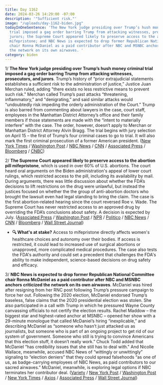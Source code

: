 ```yaml
---
title: Day 1162
date: 2024-03-26 14:29:00 -07:00
description: '"Sufficient risk."'
image: "/uploads/day-1162-biden.jpg"
todayInOneSentence: 'The New York judge presiding over Trump’s hush money criminal
  trial imposed a gag order barring Trump from attacking witnesses, prosecutors, and
  jurors; the Supreme Court appeared likely to preserve access to the abortion pill
  mifepristone; and NBC News is expected to drop former Republican National Committee
  chair Ronna McDaniel as a paid contributor after NBC and MSNBC anchors criticized
  the network on its own airwaves. '
category: biden
---
```



1/ **The New York judge presiding over Trump’s hush money criminal trial imposed a gag order barring Trump from attacking witnesses, prosecutors, and jurors**. Trump’s history of “prior extrajudicial statements establishes a sufficient risk to the administration of justice,” Justice Juan Merchan ruled, adding "there exists no less restrictive means to prevent such risk." Merchan called Trump’s past attacks “threatening, inflammatory," and "denigrating,” and said similar attacks would “undoubtedly risk impeding the orderly administration of the Court.” Trump is also barred from commenting about lawyers in the case, court staff, employees in the Manhattan District Attorney’s office and their family members if those statements are made with the “intent to materially interfere” with the case. The order, however, doesn’t apply to Merchan or Manhattan District Attorney Alvin Bragg. The trial begins with jury selection on April 15 – the first of Trump’s four criminal cases to go to trial. It will also mark the first criminal prosecution of a former American president. ([New York Times](https://www.nytimes.com/2024/03/26/nyregion/trump-trial-gag-order.html) / [Washington Post](https://www.washingtonpost.com/national-security/2024/03/26/trump-gag-order-hush-money-trial/) / [NBC News](https://www.nbcnews.com/politics/donald-trump/judge-hush-money-case-hits-trump-partial-gag-order-rcna145170) / [CNN](https://www.cnn.com/2024/03/26/politics/trump-hush-money-trial-gag-order/index.html) / [Associated Press](https://apnews.com/article/trump-gag-order-hush-money-new-york-68317dee722581bfbde51c305788b614) / [Bloomberg](https://www.bloomberg.com/news/articles/2024-03-26/trump-judge-imposes-gag-order-in-new-york-hush-money-trial?srnd=homepage-americas&sref=MIBMEEoj) / [CNBC](https://www.cnbc.com/2024/03/26/trump-hit-with-gag-order-in-new-york-hush-money-case-after-slamming-judge.html))

2/ **The Supreme Court appeared likely to preserve access to the abortion pill mifepristone**, which is used in over 60% of U.S. abortions. The court heard oral arguments on the Biden administration's appeal of lower court rulings, which restricted access to the pill, including its availability by mail. During arguments, there was little discussion about whether the FDA’s decisions to lift restrictions on the drug were unlawful, but instead the justices focused on whether the the group of anti-abortion doctors who brought the lawsuit even had legal standing to bring the claim. The case is the first abortion-related hearing since the court reversed Roe v. Wade. The Supreme Court has never restricted access to an approved drug by overriding the FDA’s conclusions about safety. A decision is expected by July. ([Associated Press](https://apnews.com/article/supreme-court-abortion-mifepristone-telemedicine-4406d53e8af90f6a523264f535f5adf8) / [Washington Post](https://www.washingtonpost.com/politics/2024/03/26/supreme-court-abortion-pill-mifepristone/) / [NPR](https://www.npr.org/2024/03/26/1240915498/supreme-court-abortion-pill) / [Politico](https://www.politico.com/news/2024/03/26/scotus-restrict-abortion-pill-mifepristone-00149039) / [NBC News](https://www.nbcnews.com/politics/supreme-court/supreme-court-weighs-challenge-abortion-pills-widespread-availability-rcna144903) / [CNN](https://www.cnn.com/2024/03/26/politics/takeaways-from-the-supreme-court-arguments-over-the-abortion-drug-mifepristone/index.html) / [Bloomberg](https://www.bloomberg.com/news/articles/2024-03-26/supreme-court-suggests-it-will-back-access-to-abortion-pill?srnd=homepage-americas&sref=MIBMEEoj) / [Wall Street Journal](https://www.wsj.com/us-news/law/supreme-court-arguments-abortion-pill-mifepristone-c31de31a?mod=hp_lead_pos1))

* **🔍 What's at stake?** Access to mifepristone directly affects women's healthcare choices and autonomy over their bodies. If access is restricted, it could lead to increased use of surgical abortions or unapproved, more complicated medical procedures. The case also tests the FDA's authority and could set a precedent that challenges the FDA's ability to make independent, science-based decisions on drug safety and efficacy.
 
3/ **NBC News is expected to drop former Republican National Committee chair Ronna McDaniel as a paid contributor after NBC and MSNBC anchors criticized the network on its own airwaves**. McDaniel was hired after resigning from her RNC post following Trump’s pressure campaign to force her out. Following the 2020 election, McDaniel endorsed Trump’s baseless, false claims that the 2020 presidential election was stolen. She also participated in a call with Trump in which he pressured Wayne County canvassing officials to not certify the election results. Rachel Maddow – the biggest star and highest-rated anchor at MSNBC – opened her show with a 29-minute monologue that called McDaniel’s hiring “inexplicable,” and describing McDaniel as “someone who hasn’t just attacked us as journalists, but someone who is part of an ongoing project to get rid of our system of government. Someone who still is trying to convince Americans that this election stuff, it doesn’t really work.” Chuck Todd added that McDaniel “has credibility issues that she still has to deal with." And Nicolle Wallace, meanwhile, accused NBC News of “wittingly or unwittingly” signaling to “election deniers” that they could spread falsehoods “as one of us, as badge-carrying employees of NBC News, as paid contributors to our sacred airwaves.” McDaniel, meanwhile, is exploring legal options if NBC terminates her contributor deal. ([Variety](https://variety.com/2024/tv/news/nbc-news-ronna-mcdaniel-decide-fate-1235952145/) / [New York Post](https://nypost.com/2024/03/26/media/nbc-news-to-drop-ex-rnc-chair-ronna-mcdaniel-after-rachel-maddow-morning-joe-revolt/) / [Washington Post](https://www.washingtonpost.com/style/media/2024/03/25/rachel-maddow-ronna-mcdaniel-msnbc-pundits-object/) / [New York Times](https://www.nytimes.com/2024/03/25/business/media/nbc-ronna-mcdaniel-rebellion.html) / [Axios](https://www.axios.com/2024/03/26/nbc-news-ronna-mcdaniel-commentator) / [Associated Press](https://apnews.com/article/nbc-news-mcdaniel-todd-election-fraud-683aa560f0824725023dacde0f504ad6) / [Wall Street Journal](https://www.wsj.com/business/media/ronna-mcdaniel-nbc-610d30bc?mod=hp_lead_pos5))

